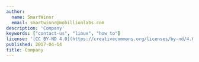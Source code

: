 ```yaml
---
author:
  name: SmartWinnr
  email: smartwinnr@mobillionlabs.com
description: 'Company'
keywords: ["contact-us", "linux", "how to"]
license: '[CC BY-ND 4.0](https://creativecommons.org/licenses/by-nd/4.0)'
published: 2017-04-14
title: Company
---
```

